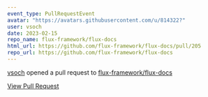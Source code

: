 ```yaml
---
event_type: PullRequestEvent
avatar: "https://avatars.githubusercontent.com/u/814322?"
user: vsoch
date: 2023-02-15
repo_name: flux-framework/flux-docs
html_url: https://github.com/flux-framework/flux-docs/pull/205
repo_url: https://github.com/flux-framework/flux-docs
---
```


<a href='https://github.com/vsoch' target='_blank'>vsoch</a> opened a pull request to <a href='https://github.com/flux-framework/flux-docs' target='_blank'>flux-framework/flux-docs</a>

<a href='https://github.com/flux-framework/flux-docs/pull/205' target='_blank'>View Pull Request</a>